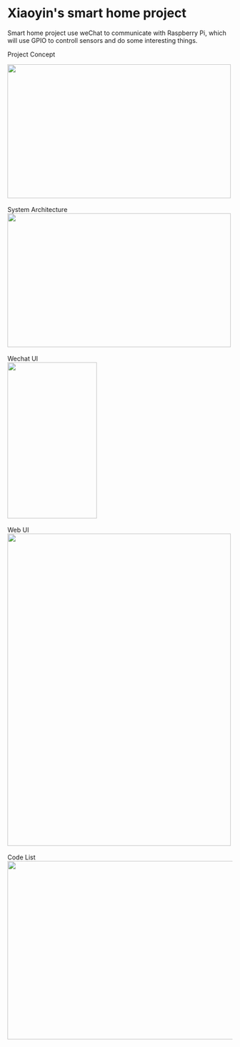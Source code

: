 # Xiaoyin's smart home project

Smart home project use weChat to communicate with Raspberry Pi, which will use GPIO to controll sensors and do some interesting things.

Project Concept
<div align=left><img width="500" height="300" src="https://raw.githubusercontent.com/lxyoutlook/smarthome/master/common/images/concept.png"/></div>
<br>
System Architecture
<div align=left><img width="500" height="300" src="https://raw.githubusercontent.com/lxyoutlook/smarthome/master/common/images/architecuture.png"/></div>
<br>
Wechat UI
<div align=left><img width="200" height="350" src="https://raw.githubusercontent.com/lxyoutlook/smarthome/master/common/images/wechatUI.png"/></div>
<br>
Web UI
<div align=left><img width="500" height="700" src="https://raw.githubusercontent.com/lxyoutlook/smarthome/master/common/images/WebUI.png"/></div>
<br>
Code List
<div align=left><img width="700" height="400" src="https://raw.githubusercontent.com/lxyoutlook/smarthome/master/common/images/codelist.png"/></div>
<br>





